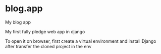 # blog.app
My blog app

My first fully pledge web app in django

To open it on browser, first create a virtual environment and install Django after transfer the cloned project in the env
